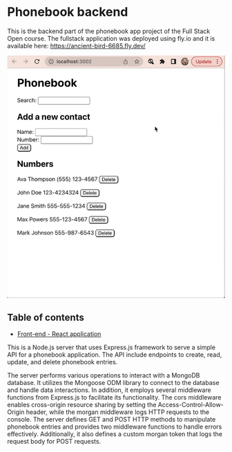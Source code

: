 # Phonebook backend
This is the backend part of the phonebook app project of the Full Stack Open course. The fullstack application was deployed using fly.io and it is available here: https://ancient-bird-6685.fly.dev/

<img width="600" src="https://github.com/cazbacelar/fullstackopen/blob/main/part2/media/phonebook.gif">

## Table of contents
- [Front-end - React application](https://github.com/cazbacelar/fullstackopen/tree/main/part2/phonebook)

This is a Node.js server that uses Express.js framework to serve a simple API for a phonebook application. The API include endpoints to create, read, update, and delete phonebook entries.

The server performs various operations to interact with a MongoDB database. It utilizes the Mongoose ODM library to connect to the database and handle data interactions. In addition, it employs several middleware functions from Express.js to facilitate its functionality. The cors middleware enables cross-origin resource sharing by setting the Access-Control-Allow-Origin header, while the morgan middleware logs HTTP requests to the console. The server defines GET and POST HTTP methods to manipulate phonebook entries and provides two middleware functions to handle errors effectively. Additionally, it also defines a custom morgan token that logs the request body for POST requests.
